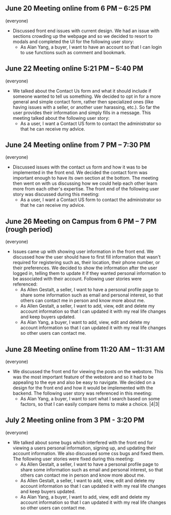 ## June 20 Meeting online from 6 PM – 6:25 PM
(everyone)
  - Discussed front end issues with current design. We had an issue with sections crowding up the webpage and so we decided to resort to modals and completed the UI for the following user story:
    - As Alan Yang, a buyer, I want to have an account so that I can login to use functions such as comment and bookmark.

## June 22 Meeting online 5:21 PM – 5:40 PM
(everyone)
  - We talked about the Contact Us form and what it should include if someone wanted to tell us something. We decided to opt in for a more general and simple contact form, rather then specialized ones (like having issues with a seller, or another user harassing, etc.). So far the user provides their information and simply fills in a message. This meeting talked about the following user story:
    - As a user, I want a Contact US form to contact the administrator so that he can receive my advice.

## June 24 Meeting online from 7 PM – 7:30 PM
(everyone)
  - Discussed issues with the contact us form and how it was to be implemented in the front end. We decided the contact form was important enough to have its own section at the bottom. The meeting then went on with us discussing how we could help each other learn more from each other's expertise. The front end of the following user story was discussed during this meeting:
    - As a user, I want a Contact US form to contact the administrator so that he can receive my advice.

## June 26 Meeting on Campus from 6 PM – 7 PM (rough period)
(everyone)
  - Issues came up with showing user information in the front end. We discussed how the user should have to first fill information that wasn't required for registering such as, their location, their phone number, or their preferences. We decided to show the information after the user logged in, telling them to update it if they wanted personal information to be associated with their account. Following user stories were referenced:
    - As Allen Gestalt, a seller, I want to have a personal profile page to share some information such as email and personal interest, so that others can contact me in person and know more about me.
    - As Allen Gestalt, a seller, I want to add, view, edit and delete my account information so that I can updated it with my real life changes  and keep buyers updated.
    - As Alan Yang, a buyer, I want to add, view, edit and delete my account information so that I can updated it with my real life changes so other users can contact me.

## June 28 Meeting online from 11:20 AM – 11:31 AM
(everyone)
  - We discussed the front end for viewing the posts on the webstore. This was the most important feature of the webstore and so it had to be appealing to the eye and also be easy to navigate. We decided on a design for the front end and how it would be implemented with the backend. The following user story was referenced in this meeting:
    - As Alan Yang, a buyer, I want to sort what I search based on some factors, so that I can easily compare items to make a choice. |4|3|

## July 2 Meeting online from 3 PM - 3:20 PM
(everyone)
  - We talked about some bugs which interfered with the front end for viewing a users personal information, signing up, and updating their account information. We also discussed some css bugs and fixed them. The following user stories were fixed during this meeting:
    - As Allen Gestalt, a seller, I want to have a personal profile page to share some information such as email and personal interest, so that others can contact me in person and know more about me.
    - As Allen Gestalt, a seller, I want to add, view, edit and delete my account information so that I can updated it with my real life changes  and keep buyers updated.
    - As Alan Yang, a buyer, I want to add, view, edit and delete my account information so that I can updated it with my real life changes so other users can contact me.
